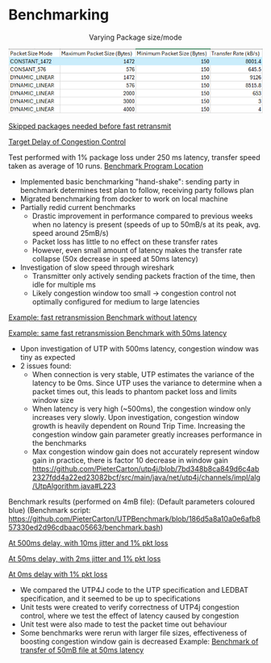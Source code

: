 # Benchmarking
<div style="text-align: center;">
    <p>Varying Package size/mode</p>
    <img src="images/bm1.png" alt="Varying Package size/mode">
</div>


[Skipped packages needed before fast retransmit](images/bm2.png)

[Target Delay of Congestion Control](images/bm3.png)

Test performed with 1% package loss under 250 ms latency, transfer speed taken as average of 10 runs.
[Benchmark Program Location](src/main/java/net/utp4j/examples/configtest/ConfigTestWrite.java)


- Implemented basic benchmarking "hand-shake": sending party in benchmark determines test plan to follow, receiving party follows plan
- Migrated benchmarking from docker to work on local machine
- Partially redid current benchmarks
  - Drastic improvement in performance compared to previous weeks when no latency is present (speeds of up to 50mB/s at its peak, avg. speed around 25mB/s)
  - Packet loss has little to no effect on these transfer rates
  - However, even small amount of latency makes the transfer rate collapse (50x decrease in speed at 50ms latency)
- Investigation of slow speed through wireshark
  - Transmitter only actively sending packets fraction of the time, then idle for multiple ms
  - Likely congestion window too small -> congestion control not optimally configured for medium to large latencies

[Example: fast retransmission Benchmark without latency](images/bm4.png)

[Example: same fast retransmission Benchmark with 50ms latency](images/bm5.png)



- Upon investigation of UTP with 500ms latency, congestion window was tiny as expected
- 2 issues found:
  - When connection is very stable, UTP estimates the variance of the latency to be 0ms. Since UTP uses the variance to determine when a packet times out, this leads to phantom packet loss and limits window size
  - When latency is very high (~500ms), the congestion window only increases very slowly. Upon investigation, congestion window growth is heavily dependent on Round Trip Time. Increasing the congestion window gain parameter greatly increases performance in the benchmarks
  - Max congestion window gain does not accurately represent window gain in practice, there is factor 10 decrease in window gain https://github.com/PieterCarton/utp4j/blob/7bd348b8ca849d6c4ab2327fdd4a22ed23082bcf/src/main/java/net/utp4j/channels/impl/alg/UtpAlgorithm.java#L223
 
 
Benchmark results (performed on 4mB file):
(Default parameters coloured blue)
(Benchmark script: https://github.com/PieterCarton/UTPBenchmark/blob/186d5a8a10a0e6afb857330ed2d96cdbaac05663/benchmark.bash)

[At 500ms delay, with 10ms jitter and 1% pkt loss](images/bm6.png)

[At 50ms delay, with 2ms jitter and 1% pkt loss](images/bm7.png)

[At 0ms delay with 1% pkt loss](images/bm8.png)


- We compared the UTP4J code to the UTP specification and LEDBAT specification, and it seemed to be up to specifications
- Unit tests were created to verify correctness of UTP4j congestion control, where we test the effect of latency caused by congestion
- Unit test were also made to test the packet time out behaviour
- Some benchmarks were rerun with larger file sizes, effectiveness of boosting congestion window gain is decreased
Example:
[Benchmark of transfer of 50mB file at 50ms latency](images/bm9.png)